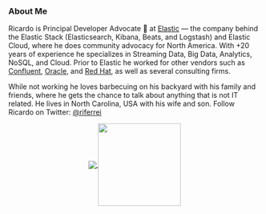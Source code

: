 ### About Me

Ricardo is Principal Developer Advocate 🥑 at [Elastic](https://www.elastic.co) — the company behind the Elastic Stack (Elasticsearch, Kibana, Beats, and Logstash) and Elastic Cloud, where he does community advocacy for North America. With +20 years of experience he specializes in Streaming Data, Big Data, Analytics, NoSQL, and Cloud. Prior to Elastic he worked for other vendors such as [Confluent](https://www.confluent.io), [Oracle](https://www.oracle.com), and [Red Hat](https://www.redhat.com), as well as several consulting firms.

While not working he loves barbecuing on his backyard with his family and friends, where he gets the chance to talk about anything that is not IT related. He lives in North Carolina, USA with his wife and son. Follow Ricardo on Twitter: [@riferrei](https://twitter.com/riferrei)

<p align="center">
  <a href="https://github.com/riferrei?tab=repositories">
    <img
      align="center"
      src="https://github-readme-stats.vercel.app/api/top-langs/?username=riferrei&layout=compact"
    />
  </a>
  <a href="https://github.com/riferrei?tab=repositories">
    <img
      align="center"
      height="165"
      src="https://github-readme-stats.vercel.app/api?username=riferrei&count_private=true&show_icons=true&custom_title=Github%20Status&hide=issues"
    />
  </a>
</p>
